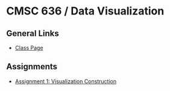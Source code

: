 # CMSC 636 / Data Visualization

## General Links

  - [Class Page](https://sites.google.com/a/umbc.edu/datavisualization/)

## Assignments

  - [Assignment 1: Visualization Construction](https://github.com/esturcke/cmsc-636-data-vis/tree/master/assignment-1)
